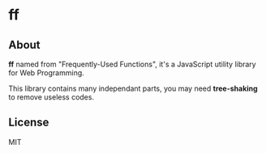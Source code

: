 # ff

## About

**ff** named from "Frequently-Used Functions", it's a JavaScript utility library for Web Programming.

This library contains many independant parts, you may need **tree-shaking** to remove useless codes.

## License

MIT